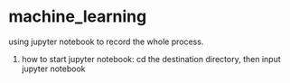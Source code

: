 # machine_learning
using jupyter notebook to record the whole process.

1. how to start jupyter notebook: cd the destination directory, then input jupyter notebook
